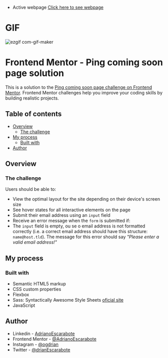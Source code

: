 - Active webpage [Click here to see webpage](https://adrianoescarabote.github.io/Ping-coming-soon-page/)

# GIF

![ezgif com-gif-maker](https://user-images.githubusercontent.com/101136987/194080117-6dee8cc8-aa43-43bc-9894-84968b9ec4b5.gif)

# Frontend Mentor - Ping coming soon page solution

This is a solution to the [Ping coming soon page challenge on Frontend Mentor](https://www.frontendmentor.io/challenges/ping-single-column-coming-soon-page-5cadd051fec04111f7b848da). Frontend Mentor challenges help you improve your coding skills by building realistic projects. 

## Table of contents

- [Overview](#overview)
  - [The challenge](#the-challenge)
- [My process](#my-process)
  - [Built with](#built-with)
- [Author](#author)

## Overview

### The challenge

Users should be able to:

- View the optimal layout for the site depending on their device's screen size
- See hover states for all interactive elements on the page
- Submit their email address using an `input` field
- Receive an error message when the `form` is submitted if:
- The `input` field is empty, ou se o email address is not formatted correctly (i.e. a correct email address should have this structure: `name@host.tld`). The message for this error should say *"Please enter a valid email address!"*

## My process

### Built with

- Semantic HTML5 markup
- CSS custom properties
- Flexbox
- Sass: Syntactically Awesome Style Sheets [oficial site](https://sass-lang.com/) 
- JavaScript

## Author

- Linkedin - [AdrianoEscarabote](https://www.linkedin.com/in/adriano-escarabote-944b02233/)
- Frontend Mentor - [@AdrianoEscarabote](https://www.frontendmentor.io/profile/AdrianoEscarabote)
- Instagram - [@ogdrian](https://www.instagram.com/ogdrian/)
- Twitter - [@drianEscarabote](https://twitter.com/drianEscarabote)
